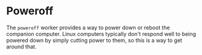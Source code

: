 # Poweroff

The `poweroff` worker provides a way to power down or reboot the companion computer. Linux computers typically don't respond well to being powered down 
by simply cutting power to them, so this is a way to get around that.

